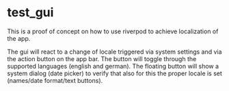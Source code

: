 # test_gui

This is a proof of concept on how to use riverpod to achieve localization of the app.

The gui will react to a change of locale triggered via system settings and via the action button on the app bar.
The button will toggle through the supported languages (english and german).
The floating button will show a system dialog (date picker) to verify that also for this the proper locale is set (names/date format/text buttons).
